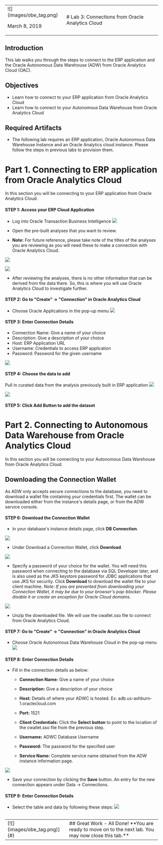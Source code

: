 <table class="tbl-heading"><tr><td class="td-logo">![](images/obe_tag.png)

March 8, 2019
</td>
<td class="td-banner">
# Lab 3: Connections from Oracle Analytics Cloud
</td></tr><table>


## Introduction

This lab walks you through the steps to connect to the ERP application and the Oracle Autonomous Data Warehouse (ADW) from Oracle Analytics Cloud (OAC).

## Objectives

-   Learn how to connect to your ERP application from Oracle Analytics Cloud
-   Learn how to connect to your Autonomous Data Warehouse from Oracle Analytics Cloud

## Required Artifacts

-   The following lab requires an ERP application, Oracle Autonomous Data Warehouse Instance and an Oracle Analytics cloud instance. Please follow the steps in previous labs to provision them.

# Part 1. Connecting to ERP application from Oracle Analytics Cloud

In this section you will be connecting to your ERP application from Oracle Analytics Cloud.

#### **STEP 1: Access your ERP Cloud Application**
-  Log into Oracle Transaction Business Intelligence
![](./images/300/Picture300-01.png)

-  Open the pre-built analyses that you want to review. 

-  **Note:** For future reference, please take note of the titles of the analyses you are reviewing as you will need these to make a connection with Oracle Analytics Cloud.

![](./images/300/Picture300-02.png)


![](./images/300/Picture300-03.png)

-  After reviewing the analyses, there is no other information that can be derived from the data there. So, this is where you will use Oracle Analytics Cloud to investigate further.

#### **STEP 2: Go to "Create" -> "Connection" in Oracle Analytics Cloud**
- Choose Oracle Applications in the pop-up menu 
![](./images/300/Picture300-11.png)

#### **STEP 3: Enter Connection Details**
- Connection Name: Give a name of your choice
- Description: Give a description of your choice
- Host: ERP Application URL
- Username: Credentials to access ERP application
- Password: Password for the given username

![](./images/300/Picture300-12.png)

#### **STEP 4: Choose the data to add**
Pull in curated data from the analysis previously built in ERP application
![](./images/300/Picture300-13.png)

![](./images/300/Picture300-14.png)

#### **STEP 5: Click Add Button to add the dataset**



# Part 2. Connecting to Autonomous Data Warehouse from Oracle Analytics Cloud

In this section you will be connecting to your Autonomous Data Warehouse from Oracle Analytics Cloud.

## Downloading the Connection Wallet

As ADW only accepts secure connections to the database, you need to download a wallet file containing your credentials first. The wallet can be downloaded either from the instance's details page, or from the ADW service console.


#### **STEP 6: Download the Connection Wallet**

-   In your database's instance details page, click **DB Connection**.

![](./images/100/Picture100-34.jpeg)

-   Under Download a Connection Wallet, click **Download**.

![](./images/100/Picture100-15.jpg)

-   Specify a password of your choice for the wallet. You will need this password when connecting to the database via SQL Developer later, and is also used as the JKS keystore password for JDBC applications that use JKS for security. Click **Download** to download the wallet file to your client machine.
*Note: If you are prevented from downloading your Connection Wallet, it may be due to your browser's pop-blocker. Please disable it or create an exception for Oracle Cloud domains.*

![](./images/100/Picture100-16.jpg)

- Unzip the downloaded file. We will use the cwallet.sso file to connect from Oracle Analytics Cloud.

#### **STEP 7: Go to "Create" -> "Connection" in Oracle Analytics Cloud**
- Choose Oracle Autonomous Data Warehouse Cloud in the pop-up menu 
![](./images/300/Picture300-21.png)


#### **STEP 8: Enter Connection Details**

-   Fill in the connection details as below:

    -   **Connection Name:** Give a name of your choice

    -   **Description:** Give a description of your choice

    -   **Host:** Details of where your ADWC is hosted. Ex: adb.us-ashburn-1.oraclecloud.com

    -   **Port:** 1521

    -   **Client Credentials:** Click the **Select button** to point to the location of the cwallet.sso file from the previous step.

    -   **Username:** ADWC Database Username

    -   **Password:** The password for the specified user

    -   **Service Name:** Complete service name obtained from the ADW instance information page.

![](./images/300/Picture300-22.png)

-   Save your connection by clicking the **Save** button. An entry for the new connection appears under Data -> Connections.


#### **STEP 9: Enter Connection Details**
- Select the table and data by following these steps:
![](./images/300/Picture300-23.png)


<table>
<tr><td class="td-logo">[![](images/obe_tag.png)](#)</td>
<td class="td-banner">
## Great Work - All Done!
**You are ready to move on to the next lab. You may now close this tab.**
</td>
</tr>
<table>
